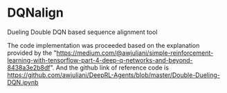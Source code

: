 # DQNalign
Dueling Double DQN based sequence alignment tool

The code implementation was proceeded based on the explanation provided by the "https://medium.com/@awjuliani/simple-reinforcement-learning-with-tensorflow-part-4-deep-q-networks-and-beyond-8438a3e2b8df". 
And the github link of reference code is https://github.com/awjuliani/DeepRL-Agents/blob/master/Double-Dueling-DQN.ipynb
